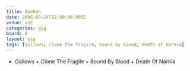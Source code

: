 ```yaml
---
title: Awoken
date: 2006-03-24T12:00:00.000Z
venue: v32
categories: gig
board: 8
layout: gig
tags: [gallows, clone the fragile, bound by blood, death of narnia]
---
```

+ Gallows + Clone The Fragile + Bound By Blood + Death Of Narnia